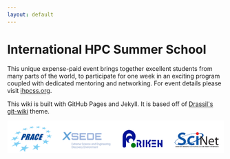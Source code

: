 ```yaml
---
layout: default
---
```


# International HPC Summer School

This unique expense-paid event brings together excellent students from many parts of the world, to participate for one week in an exciting program coupled with dedicated mentoring and networking.
For event details please visit [ihpcss.org](http://www.ihpcss.org).

This wiki is built with GitHub Pages and Jekyll.
It is based off of [Drassil's git-wiki](https://github.com/Drassil/git-wiki) theme.

<img src="/assets/images/all-logos.png" alt="Organizer Logos" />
